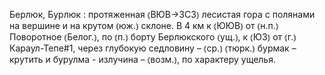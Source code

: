 ---
---

Берлюк, Бурлюк
: протяженная ⦅ВЮВ→ЗСЗ⦆ лесистая гора с полянами на вершине и на крутом ⦅юж.⦆ склоне. В 4 км к ⦅ЮЮВ⦆ от ⦅н.п.⦆ Поворотное ⦅Белог.⦆, по ⦅п.⦆ борту Берлюкского ⦅ущ.⦆, к ⦅ЮЗ⦆ от ⦅г.⦆ Караул-Тепе#1, через глубокую седловину – ⦅ср.⦆ ⦅тюрк.⦆ бурмак – крутить и бурулма - излучина – ⦅возм.⦆, по характеру ущелья.
